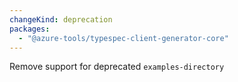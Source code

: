 ```yaml
---
changeKind: deprecation
packages:
  - "@azure-tools/typespec-client-generator-core"
---
```


Remove support for deprecated `examples-directory`